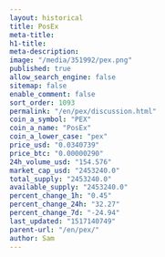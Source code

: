 ```yaml
---
layout: historical
title: PosEx
meta-title: 
h1-title: 
meta-description: 
image: "/media/351992/pex.png"
published: true
allow_search_engine: false
sitemap: false
enable_comment: false
sort_order: 1093
permalink: "/en/pex/discussion.html"
coin_a_symbol: "PEX"
coin_a_name: "PosEx"
coin_a_lower_case: "pex"
price_usd: "0.0340739"
price_btc: "0.00000290"
24h_volume_usd: "154.576"
market_cap_usd: "2453240.0"
total_supply: "2453240.0"
available_supply: "2453240.0"
percent_change_1h: "0.45"
percent_change_24h: "32.27"
percent_change_7d: "-24.94"
last_updated: "1517140749"
parent-url: "/en/pex/"
author: Sam
---
```


